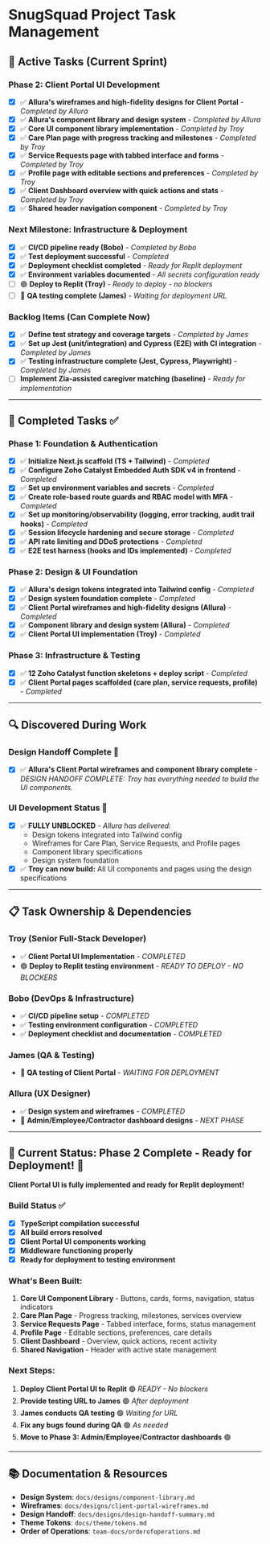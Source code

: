 # SnugSquad Project Task Management

## 🎯 **Active Tasks** (Current Sprint)

### **Phase 2: Client Portal UI Development** 
- [x] ✅ **Allura's wireframes and high-fidelity designs for Client Portal** - *Completed by Allura*
- [x] ✅ **Allura's component library and design system** - *Completed by Allura*
- [x] ✅ **Core UI component library implementation** - *Completed by Troy*
- [x] ✅ **Care Plan page with progress tracking and milestones** - *Completed by Troy*
- [x] ✅ **Service Requests page with tabbed interface and forms** - *Completed by Troy*
- [x] ✅ **Profile page with editable sections and preferences** - *Completed by Troy*
- [x] ✅ **Client Dashboard overview with quick actions and stats** - *Completed by Troy*
- [x] ✅ **Shared header navigation component** - *Completed by Troy*

### **Next Milestone: Infrastructure & Deployment**
- [x] ✅ **CI/CD pipeline ready (Bobo)** - *Completed by Bobo*
- [x] ✅ **Test deployment successful** - *Completed*
- [x] ✅ **Deployment checklist completed** - *Ready for Replit deployment*
- [x] ✅ **Environment variables documented** - *All secrets configuration ready*
- [ ] 🟢 **Deploy to Replit (Troy)** - *Ready to deploy - no blockers*
- [ ] 🔴 **QA testing complete (James)** - *Waiting for deployment URL*

### **Backlog Items (Can Complete Now)**
- [x] ✅ **Define test strategy and coverage targets** - *Completed by James*
- [x] ✅ **Set up Jest (unit/integration) and Cypress (E2E) with CI integration** - *Completed by James*
- [x] ✅ **Testing infrastructure complete (Jest, Cypress, Playwright)** - *Completed by James*
- [ ] **Implement Zia-assisted caregiver matching (baseline)** - *Ready for implementation*

---

## 🚀 **Completed Tasks** ✅

### **Phase 1: Foundation & Authentication**
- [x] ✅ **Initialize Next.js scaffold (TS + Tailwind)** - *Completed*
- [x] ✅ **Configure Zoho Catalyst Embedded Auth SDK v4 in frontend** - *Completed*
- [x] ✅ **Set up environment variables and secrets** - *Completed*
- [x] ✅ **Create role-based route guards and RBAC model with MFA** - *Completed*
- [x] ✅ **Set up monitoring/observability (logging, error tracking, audit trail hooks)** - *Completed*
- [x] ✅ **Session lifecycle hardening and secure storage** - *Completed*
- [x] ✅ **API rate limiting and DDoS protections** - *Completed*
- [x] ✅ **E2E test harness (hooks and IDs implemented)** - *Completed*

### **Phase 2: Design & UI Foundation**
- [x] ✅ **Allura's design tokens integrated into Tailwind config** - *Completed*
- [x] ✅ **Design system foundation complete** - *Completed*
- [x] ✅ **Client Portal wireframes and high-fidelity designs (Allura)** - *Completed*
- [x] ✅ **Component library and design system (Allura)** - *Completed*
- [x] ✅ **Client Portal UI implementation (Troy)** - *Completed*

### **Phase 3: Infrastructure & Testing**
- [x] ✅ **12 Zoho Catalyst function skeletons + deploy script** - *Completed*
- [x] ✅ **Client Portal pages scaffolded (care plan, service requests, profile)** - *Completed*

---

## 🔍 **Discovered During Work**

### **Design Handoff Complete** 🎨
- [x] ✅ **Allura's Client Portal wireframes and component library complete** - *DESIGN HANDOFF COMPLETE: Troy has everything needed to build the UI components.*

### **UI Development Status** 🚀
- [x] ✅ **FULLY UNBLOCKED** - *Allura has delivered:*
  - Design tokens integrated into Tailwind config
  - Wireframes for Care Plan, Service Requests, and Profile pages
  - Component library specifications
  - Design system foundation
- [x] ✅ **Troy can now build:** All UI components and pages using the design specifications

---

## 📋 **Task Ownership & Dependencies**

### **Troy (Senior Full-Stack Developer)**
- ✅ **Client Portal UI Implementation** - *COMPLETED*
- 🟢 **Deploy to Replit testing environment** - *READY TO DEPLOY - NO BLOCKERS*

### **Bobo (DevOps & Infrastructure)**
- ✅ **CI/CD pipeline setup** - *COMPLETED*
- ✅ **Testing environment configuration** - *COMPLETED*
- ✅ **Deployment checklist and documentation** - *COMPLETED*

### **James (QA & Testing)**
- 🔴 **QA testing of Client Portal** - *WAITING FOR DEPLOYMENT*

### **Allura (UX Designer)**
- ✅ **Design system and wireframes** - *COMPLETED*
- 🔴 **Admin/Employee/Contractor dashboard designs** - *NEXT PHASE*

---

## 🎯 **Current Status: Phase 2 Complete - Ready for Deployment! 🚀**

**Client Portal UI is fully implemented and ready for Replit deployment!**

### **Build Status** ✅
- [x] **TypeScript compilation successful**
- [x] **All build errors resolved**
- [x] **Client Portal UI components working**
- [x] **Middleware functioning properly**
- [x] **Ready for deployment to testing environment**

### **What's Been Built:**
1. **Core UI Component Library** - Buttons, cards, forms, navigation, status indicators
2. **Care Plan Page** - Progress tracking, milestones, services overview
3. **Service Requests Page** - Tabbed interface, forms, status management
4. **Profile Page** - Editable sections, preferences, care details
5. **Client Dashboard** - Overview, quick actions, recent activity
6. **Shared Navigation** - Header with active state management

### **Next Steps:**
1. **Deploy Client Portal UI to Replit** 🟢 *READY - No blockers*
2. **Provide testing URL to James** 🟢 *After deployment*
3. **James conducts QA testing** 🟢 *Waiting for URL*
4. **Fix any bugs found during QA** 🟢 *As needed*
5. **Move to Phase 3: Admin/Employee/Contractor dashboards** 🟢

---

## 📚 **Documentation & Resources**

- **Design System**: `docs/designs/component-library.md`
- **Wireframes**: `docs/designs/client-portal-wireframes.md`
- **Design Handoff**: `docs/designs/design-handoff-summary.md`
- **Theme Tokens**: `docs/theme/tokens.md`
- **Order of Operations**: `team-docs/orderofoperations.md`


